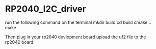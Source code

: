 # RP2040_I2C_driver
run the following command on the terminal 
mkdir build
cd build
cmake ..
make 

Then plug in your rp2040 devlopment board
upload the uf2 file to the rp2040 board 
